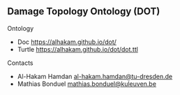 ## Damage Topology Ontology (DOT)

Ontology

* Doc      https://alhakam.github.io/dot/
* Turtle   https://alhakam.github.io/dot/dot.ttl


Contacts

* Al-Hakam Hamdan <al-hakam.hamdan@tu-dresden.de>
* Mathias Bonduel <mathias.bonduel@kuleuven.be>
